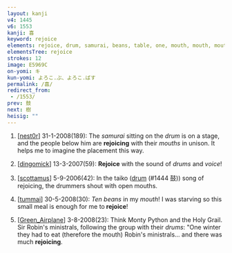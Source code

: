 ```yaml
---
layout: kanji
v4: 1445
v6: 1553
kanji: 喜
keyword: rejoice
elements: rejoice, drum, samurai, beans, table, one, mouth, mouth, mouth2
elementsTree: rejoice
strokes: 12
image: E5969C
on-yomi: キ
kun-yomi: よろこ.ぶ、よろこ.ばす
permalink: /喜/
redirect_from:
 - /1553/
prev: 鼓
next: 樹
heisig: ""
---
```


1) [<a href="http://kanji.koohii.com/profile/nest0r">nest0r</a>] 31-1-2008(189): The <em>samurai</em> sitting on the <em>drum</em> is on a stage, and the people below him are <strong>rejoicing</strong> with their <em>mouths</em> in unison. It helps me to imagine the placement this way.

2) [<a href="http://kanji.koohii.com/profile/dingomick">dingomick</a>] 13-3-2007(59): <strong>Rejoice</strong> with the sound of <em>drums</em> and <em>voice</em>!

3) [<a href="http://kanji.koohii.com/profile/scottamus">scottamus</a>] 5-9-2006(42): In the taiko (<a href="../v4/1444.html">drum</a> (#1444 鼓)) song of rejoicing, the drummers shout with open mouths.

4) [<a href="http://kanji.koohii.com/profile/tummai">tummai</a>] 30-5-2008(30): <em>Ten</em> <em>beans</em> in my <em>mouth</em>! I was starving so this small meal is enough for me to<strong> rejoice</strong>!

5) [<a href="http://kanji.koohii.com/profile/Green_Airplane">Green_Airplane</a>] 3-8-2008(23): Think Monty Python and the Holy Grail. Sir Robin&#039;s ministrals, following the group with their <em>drums</em>: &quot;One winter they had to eat (therefore the mouth) Robin&#039;s ministrals... and there was much <strong>rejoicing</strong>.

